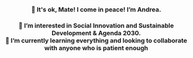 <h3 align="center">👋  It's ok, Mate! I come in peace! I’m Andrea.<h3>
<h3 align="center"> 👀 I’m interested in Social Innovation and Sustainable Development & Agenda 2030. <br>
🌱 I’m currently learning everything and looking to collaborate with anyone who is patient enough <h2> <br>
<!---<h4 align="center"> 📫 How to reach me: andrea.selva@outlook.it) <h4>--->

<!---
selvaandrea/selvaandrea is a ✨ special ✨ repository because its `README.md` (this file) appears on your GitHub profile.
You can click the Preview link to take a look at your changes.
--->
